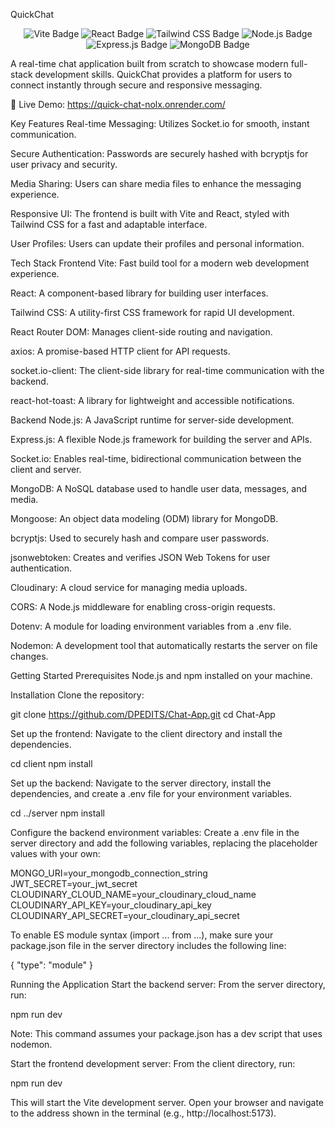 QuickChat
<p align="center">
<img src="https://img.shields.io/badge/Vite-646CFF?style=for-the-badge&logo=vite&logoColor=white" alt="Vite Badge" />
<img src="https://img.shields.io/badge/React-20232A?style=for-the-badge&logo=react&logoColor=61DAFB" alt="React Badge" />
<img src="https://img.shields.io/badge/Tailwind_CSS-38B2AC?style=for-the-badge&logo=tailwind-css&logoColor=white" alt="Tailwind CSS Badge" />
<img src="https://img.shields.io/badge/Node.js-43853D?style=for-the-badge&logo=node.js&logoColor=white" alt="Node.js Badge" />
<img src="https://img.shields.io/badge/Express.js-000000?style=for-the-badge&logo=express&logoColor=white" alt="Express.js Badge" />
<img src="https://img.shields.io/badge/MongoDB-4EA94B?style=for-the-badge&logo=mongodb&logoColor=white" alt="MongoDB Badge" />
</p>

A real-time chat application built from scratch to showcase modern full-stack development skills. QuickChat provides a platform for users to connect instantly through secure and responsive messaging.

🔗 Live Demo: https://quick-chat-nolx.onrender.com/

Key Features
Real-time Messaging: Utilizes Socket.io for smooth, instant communication.

Secure Authentication: Passwords are securely hashed with bcryptjs for user privacy and security.

Media Sharing: Users can share media files to enhance the messaging experience.

Responsive UI: The frontend is built with Vite and React, styled with Tailwind CSS for a fast and adaptable interface.

User Profiles: Users can update their profiles and personal information.

Tech Stack
Frontend
Vite: Fast build tool for a modern web development experience.

React: A component-based library for building user interfaces.

Tailwind CSS: A utility-first CSS framework for rapid UI development.

React Router DOM: Manages client-side routing and navigation.

axios: A promise-based HTTP client for API requests.

socket.io-client: The client-side library for real-time communication with the backend.

react-hot-toast: A library for lightweight and accessible notifications.

Backend
Node.js: A JavaScript runtime for server-side development.

Express.js: A flexible Node.js framework for building the server and APIs.

Socket.io: Enables real-time, bidirectional communication between the client and server.

MongoDB: A NoSQL database used to handle user data, messages, and media.

Mongoose: An object data modeling (ODM) library for MongoDB.

bcryptjs: Used to securely hash and compare user passwords.

jsonwebtoken: Creates and verifies JSON Web Tokens for user authentication.

Cloudinary: A cloud service for managing media uploads.

CORS: A Node.js middleware for enabling cross-origin requests.

Dotenv: A module for loading environment variables from a .env file.

Nodemon: A development tool that automatically restarts the server on file changes.

Getting Started
Prerequisites
Node.js and npm installed on your machine.

Installation
Clone the repository:

git clone https://github.com/DPEDITS/Chat-App.git
cd Chat-App

Set up the frontend:
Navigate to the client directory and install the dependencies.

cd client
npm install

Set up the backend:
Navigate to the server directory, install the dependencies, and create a .env file for your environment variables.

cd ../server
npm install

Configure the backend environment variables:
Create a .env file in the server directory and add the following variables, replacing the placeholder values with your own:

MONGO_URI=your_mongodb_connection_string
JWT_SECRET=your_jwt_secret
CLOUDINARY_CLOUD_NAME=your_cloudinary_cloud_name
CLOUDINARY_API_KEY=your_cloudinary_api_key
CLOUDINARY_API_SECRET=your_cloudinary_api_secret

To enable ES module syntax (import ... from ...), make sure your package.json file in the server directory includes the following line:

{
  "type": "module"
}

Running the Application
Start the backend server:
From the server directory, run:

npm run dev

Note: This command assumes your package.json has a dev script that uses nodemon.

Start the frontend development server:
From the client directory, run:

npm run dev

This will start the Vite development server. Open your browser and navigate to the address shown in the terminal (e.g., http://localhost:5173).
